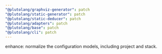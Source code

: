 ```yaml
---
"@plutolang/graphviz-generator": patch
"@plutolang/static-generator": patch
"@plutolang/static-deducer": patch
"@plutolang/adapters": patch
"@plutolang/base": patch
"@plutolang/cli": patch
---
```


enhance: normalize the configuration models, including project and stack.
